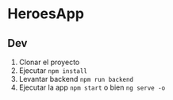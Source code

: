 # HeroesApp

## Dev

1. Clonar el proyecto
2. Ejecutar ```npm install```
3. Levantar backend  ```npm run backend```
4. Ejecutar la app  ```npm start```  o bien ```ng serve -o```  

